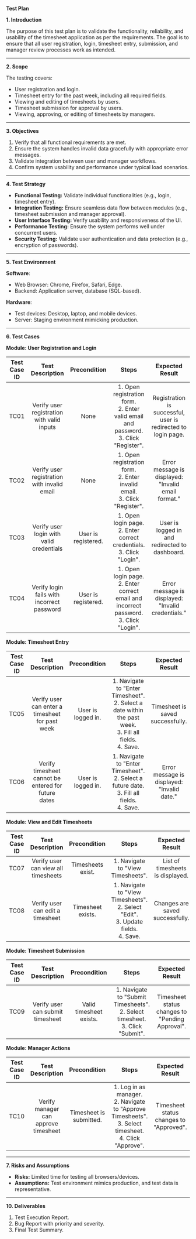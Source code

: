 **Test Plan**

**1. Introduction**

The purpose of this test plan is to validate the functionality, reliability, and usability of the timesheet application as per the requirements. The goal is to ensure that all user registration, login, timesheet entry, submission, and manager review processes work as intended.

-----
**2. Scope**

The testing covers:

- User registration and login.
- Timesheet entry for the past week, including all required fields.
- Viewing and editing of timesheets by users.
- Timesheet submission for approval by users.
- Viewing, approving, or editing of timesheets by managers.
-----
**3. Objectives**

1. Verify that all functional requirements are met.
1. Ensure the system handles invalid data gracefully with appropriate error messages.
1. Validate integration between user and manager workflows.
1. Confirm system usability and performance under typical load scenarios.
-----
**4. Test Strategy**

- **Functional Testing:** Validate individual functionalities (e.g., login, timesheet entry).
- **Integration Testing:** Ensure seamless data flow between modules (e.g., timesheet submission and manager approval).
- **User Interface Testing:** Verify usability and responsiveness of the UI.
- **Performance Testing:** Ensure the system performs well under concurrent users.
- **Security Testing:** Validate user authentication and data protection (e.g., encryption of passwords).
-----
**5. Test Environment**

**Software**:

- Web Browser: Chrome, Firefox, Safari, Edge.
- Backend: Application server, database (SQL-based).

**Hardware**:

- Test devices: Desktop, laptop, and mobile devices.
- Server: Staging environment mimicking production.
-----
**6. Test Cases**

**Module: User Registration and Login**

|**Test Case ID**|**Test Description**|**Precondition**|**Steps**|**Expected Result**|
| :-: | :-: | :-: | :-: | :-: |
|TC01|Verify user registration with valid inputs|None|1\. Open registration form.<br>2\. Enter valid email and password.<br>3\. Click "Register".|Registration is successful, user is redirected to login page.|
|TC02|Verify user registration with invalid email|None|1\. Open registration form.<br>2\. Enter invalid email.<br>3\. Click "Register".|Error message is displayed: "Invalid email format."|
|TC03|Verify user login with valid credentials|User is registered.|1\. Open login page.<br>2\. Enter correct credentials.<br>3\. Click "Login".|User is logged in and redirected to dashboard.|
|TC04|Verify login fails with incorrect password|User is registered.|1\. Open login page.<br>2\. Enter correct email and incorrect password.<br>3\. Click "Login".|Error message is displayed: "Invalid credentials."|

**Module: Timesheet Entry**

|**Test Case ID**|**Test Description**|**Precondition**|**Steps**|**Expected Result**|
| :-: | :-: | :-: | :-: | :-: |
|TC05|Verify user can enter a timesheet for past week|User is logged in.|1\. Navigate to "Enter Timesheet".<br>2\. Select a date within the past week.<br>3\. Fill all fields.<br>4\. Save.|Timesheet is saved successfully.|
|TC06|Verify timesheet cannot be entered for future dates|User is logged in.|1\. Navigate to "Enter Timesheet".<br>2\. Select a future date.<br>3\. Fill all fields.<br>4\. Save.|Error message is displayed: "Invalid date."|

**Module: View and Edit Timesheets**

|**Test Case ID**|**Test Description**|**Precondition**|**Steps**|**Expected Result**|
| :-: | :-: | :-: | :-: | :-: |
|TC07|Verify user can view all timesheets|Timesheets exist.|1\. Navigate to "View Timesheets".|List of timesheets is displayed.|
|TC08|Verify user can edit a timesheet|Timesheet exists.|1\. Navigate to "View Timesheets".<br>2\. Select "Edit".<br>3\. Update fields.<br>4\. Save.|Changes are saved successfully.|

**Module: Timesheet Submission**

|**Test Case ID**|**Test Description**|**Precondition**|**Steps**|**Expected Result**|
| :-: | :-: | :-: | :-: | :-: |
|TC09|Verify user can submit timesheet|Valid timesheet exists.|1\. Navigate to "Submit Timesheets".<br>2\. Select timesheet.<br>3\. Click "Submit".|Timesheet status changes to "Pending Approval".|

**Module: Manager Actions**

|**Test Case ID**|**Test Description**|**Precondition**|**Steps**|**Expected Result**|
| :-: | :-: | :-: | :-: | :-: |
|TC10|Verify manager can approve timesheet|Timesheet is submitted.|1\. Log in as manager.<br>2\. Navigate to "Approve Timesheets".<br>3\. Select timesheet.<br>4\. Click "Approve".|Timesheet status changes to "Approved".|

-----
**7. Risks and Assumptions**

- **Risks:** Limited time for testing all browsers/devices.
- **Assumptions:** Test environment mimics production, and test data is representative.
-----
**10. Deliverables**

1. Test Execution Report.
1. Bug Report with priority and severity.
1. Final Test Summary.